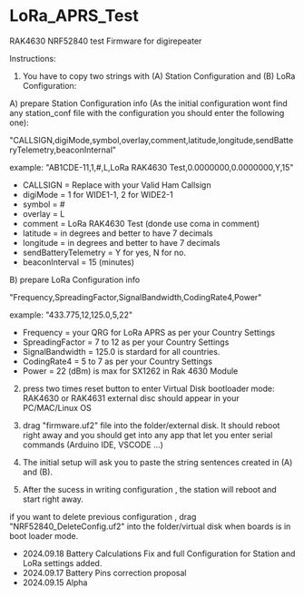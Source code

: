# LoRa_APRS_Test

RAK4630 NRF52840 test Firmware for digirepeater

Instructions:

1) You have to copy two strings with (A) Station Configuration and (B) LoRa Configuration:

A) prepare Station Configuration info (As the initial configuration wont find any station_conf file with the configuration you should enter the following one):

"CALLSIGN,digiMode,symbol,overlay,comment,latitude,longitude,sendBatteryTelemetry,beaconInternal"

example: "AB1CDE-11,1,#,L,LoRa RAK4630 Test,0.0000000,0.0000000,Y,15"

- CALLSIGN = Replace with your Valid Ham Callsign
- digiMode = 1 for WIDE1-1, 2 for WIDE2-1
- symbol = #
- overlay = L
- comment = LoRa RAK4630 Test (donde use coma in comment)
- latitude = in degrees and better to have 7 decimals
- longitude = in degrees and better to have 7 decimals
- sendBatteryTelemetry = Y for yes, N for no.
- beaconInterval = 15 (minutes)

B) prepare LoRa Configuration info

"Frequency,SpreadingFactor,SignalBandwidth,CodingRate4,Power"

example: "433.775,12,125.0,5,22"

- Frequency = your QRG for LoRa APRS as per your Country Settings
- SpreadingFactor = 7 to 12 as per your Country Settings
- SignalBandwidth = 125.0 is stardard for all countries.
- CodingRate4 = 5 to 7 as per your Country Settings
- Power = 22 (dBm) is max for SX1262 in Rak 4630 Module



2) press two times reset button to enter Virtual Disk bootloader mode: RAK4630 or RAK4631 external disc should appear in your PC/MAC/Linux OS

3) drag "firmware.uf2" file into the folder/external disk. It should reboot right away and you should get into any app that let you enter serial commands (Arduino IDE, VSCODE ...)

4) The initial setup will ask you to paste the string sentences created in (A) and (B).

5) After the sucess in writing configuration , the station will reboot and start right away.

   
if you want to delete previous configuration , drag "NRF52840_DeleteConfig.uf2" into the folder/virtual disk when boards is in boot loader mode.

- 2024.09.18 Battery Calculations Fix and full Configuration for Station and LoRa settings added.
- 2024.09.17 Battery Pins correction proposal
- 2024.09.15 Alpha
